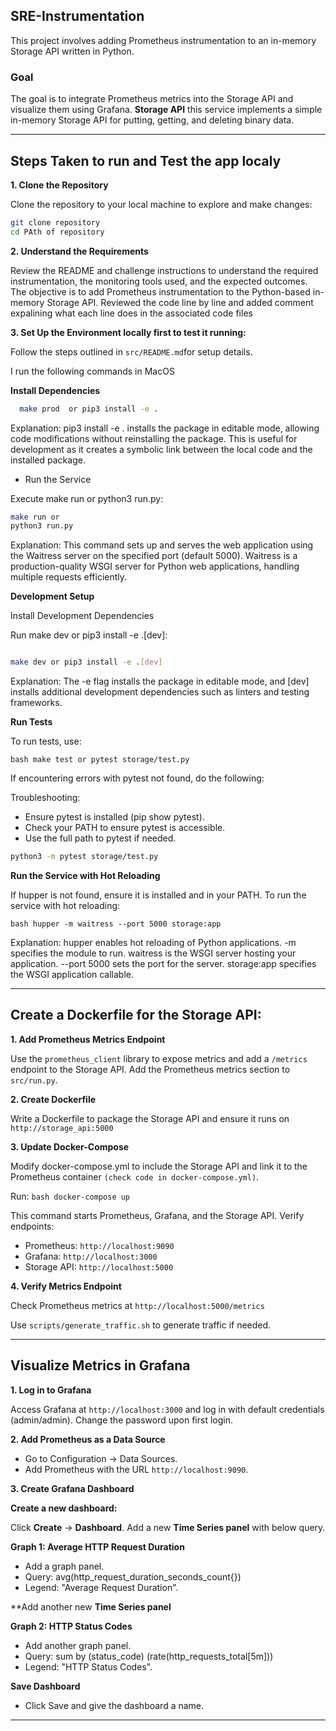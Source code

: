 ## SRE-Instrumentation

This project involves adding Prometheus instrumentation to an in-memory Storage API written in Python.

### Goal

The goal is to integrate Prometheus metrics into the Storage API and visualize them using Grafana. **Storage API** this service implements a simple in-memory Storage API for putting, getting, and deleting binary data. 

---

## Steps Taken to run and Test the app localy

**1. Clone the Repository**

Clone the repository to your local machine to explore and make changes:

```bash
git clone repository
cd PAth of repository
```



**2. Understand the Requirements**

Review the README and challenge instructions to understand the required instrumentation, the monitoring tools used, and the expected outcomes. The objective is to add Prometheus instrumentation to the Python-based in-memory Storage API.
Reviewed the code line by line and added comment expalining what each line does in the associated code files


**3. Set Up the Environment locally first to test it running:** 

Follow the steps outlined in `src/README.md`for setup details.

I run the following commands in MacOS



**Install Dependencies**


 ```bash
   make prod  or pip3 install -e . 
```
 Explanation: pip3 install -e . installs the package in editable mode, allowing code modifications without reinstalling the package. This is useful for development as it creates a symbolic link between the local code and the installed package.


* Run the Service

Execute make run or python3 run.py:

```bash
make run or
python3 run.py
```
Explanation: This command sets up and serves the web application using the Waitress server on the specified port (default 5000). Waitress is a production-quality WSGI server for Python web applications, handling multiple requests efficiently.


**Development Setup**

Install Development Dependencies

Run make dev or pip3 install -e .[dev]:

```bash

make dev or pip3 install -e .[dev]
```

Explanation: The -e flag installs the package in editable mode, and [dev] installs additional development dependencies such as linters and testing frameworks.

**Run Tests**

To run tests, use:


```bash make test or pytest storage/test.py ```

If encountering errors with pytest not found, do the following:

Troubleshooting:
- Ensure pytest is installed (pip show pytest).
- Check your PATH to ensure pytest is accessible.
- Use the full path to pytest if needed. 
```bash 
python3 -m pytest storage/test.py
```

**Run the Service with Hot Reloading**

If hupper is not found, ensure it is installed and in your PATH. To run the service with hot reloading:

```bash hupper -m waitress --port 5000 storage:app ```

Explanation: hupper enables hot reloading of Python applications.
-m specifies the module to run.
waitress is the WSGI server hosting your application.
--port 5000 sets the port for the server.
storage:app specifies the WSGI application callable.


---

## Create a Dockerfile for the Storage API:

**1. Add Prometheus Metrics Endpoint**

Use the `prometheus_client` library to expose metrics and add a `/metrics` endpoint to the Storage API. Add the Prometheus metrics section to `src/run.py`.


**2. Create Dockerfile**

Write a Dockerfile to package the Storage API and ensure it runs on `http://storage_api:5000`

**3. Update Docker-Compose**

Modify docker-compose.yml to include the Storage API and link it to the Prometheus container `(check code in docker-compose.yml)`.

Run: ```bash docker-compose up ```

This command starts Prometheus, Grafana, and the Storage API. Verify endpoints:

* Prometheus: `http://localhost:9090`
* Grafana: `http://localhost:3000`
* Storage API: `http://localhost:5000`

**4. Verify Metrics Endpoint**

Check Prometheus metrics at `http://localhost:5000/metrics`

Use `scripts/generate_traffic.sh` to generate traffic if needed.

---
 ## Visualize Metrics in Grafana


**1. Log in to Grafana**

Access Grafana at `http://localhost:3000` and log in with default credentials (admin/admin). Change the password upon first login.


**2. Add Prometheus as a Data Source**

* Go to Configuration -> Data Sources.
* Add Prometheus with the URL `http://localhost:9090`.

**3. Create Grafana Dashboard**


**Create a new dashboard:**

Click **Create** -> **Dashboard**.
Add a new **Time Series panel** with below query.

**Graph 1: Average HTTP Request Duration**
* Add a graph panel.
* Query: avg(http_request_duration_seconds_count{})
* Legend: "Average Request Duration".


**Add another new **Time Series panel**

**Graph 2: HTTP Status Codes**
* Add another graph panel.
* Query: sum by (status_code) (rate(http_requests_total[5m]))
* Legend: "HTTP Status Codes".


**Save Dashboard**
* Click Save and give the dashboard a name.





 ---